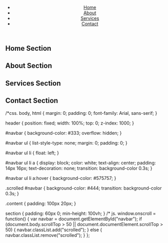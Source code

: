 <!DOCTYPE html>
<html lang="en">
<head>
    <meta charset="UTF-8">
    <meta name="viewport" content="width=device-width, initial-scale=1.0">
    <title>Interactive Navigation Menu</title>
    <link rel="stylesheet" href="styles.css">
</head>
<body>

<header>
    <nav id="navbar">
        <ul>
            <li><a href="#home">Home</a></li>
            <li><a href="#about">About</a></li>
            <li><a href="#services">Services</a></li>
            <li><a href="#contact">Contact</a></li>
        </ul>
    </nav>
</header>

<div class="content">
    <section id="home"><h1>Home Section</h1></section>
    <section id="about"><h1>About Section</h1></section>
    <section id="services"><h1>Services Section</h1></section>
    <section id="contact"><h1>Contact Section</h1></section>
</div>

<script src="script.js"></script>
</body>
</html>
/*css.
body, html {
    margin: 0;
    padding: 0;
    font-family: Arial, sans-serif;
}

header {
    position: fixed;
    width: 100%;
    top: 0;
    z-index: 1000;
}

#navbar {
    background-color: #333;
    overflow: hidden;
}

#navbar ul {
    list-style-type: none;
    margin: 0;
    padding: 0;
}

#navbar ul li {
    float: left;
}

#navbar ul li a {
    display: block;
    color: white;
    text-align: center;
    padding: 14px 16px;
    text-decoration: none;
    transition: background-color 0.3s;
}

#navbar ul li a:hover {
    background-color: #575757;
}

.scrolled #navbar {
    background-color: #444;
    transition: background-color 0.3s;
}

.content {
    padding: 100px 20px;
}

section {
    padding: 60px 0;
    min-height: 100vh;
}
/* js.
window.onscroll = function() {
    var navbar = document.getElementById("navbar");
    if (document.body.scrollTop > 50 || document.documentElement.scrollTop > 50) {
        navbar.classList.add("scrolled");
    } else {
        navbar.classList.remove("scrolled");
    }
};
